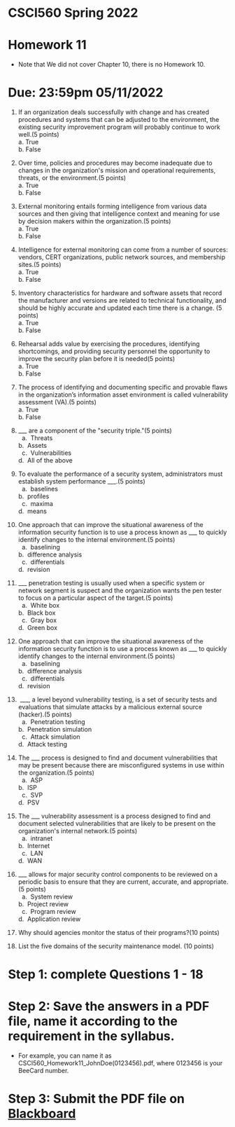 # CSCI560 Spring 2022
# Homework 11
+ Note that We did not cover Chapter 10, there is no Homework 10.
# Due: 23:59pm 05/11/2022

1.  If an organization deals successfully with change and has created procedures and systems that can be adjusted to the environment, the existing security improvement program will probably continue to work well.(5 points)<br>
 	a. 	True<br>
 	b. 	False<br>
  
2. Over time, policies and procedures may become inadequate due to changes in the organization's mission and operational requirements, threats, or the environment.(5 points)<br>
 	a. 	True<br>
 	b. 	False<br>
  
3.  External monitoring entails forming intelligence from various data sources and then giving that intelligence context and meaning for use by decision makers within the organization.(5 points)<br>
 	a. 	True<br>
 	b. 	False<br>
  
4. Intelligence for external monitoring can come from a number of sources: vendors, CERT organizations, public network sources, and membership sites.(5 points)<br>
 	a. 	True<br>
 	b. 	False<br>
  
5.  Inventory characteristics for hardware and software assets that record the manufacturer and versions are related to technical functionality, and should be highly accurate and updated each time there is a change. (5 points)<br>
 	a. 	True<br>
 	b. 	False<br>
  
6. Rehearsal adds value by exercising the procedures, identifying shortcomings, and providing security personnel the opportunity to improve the security plan before it is needed(5 points)<br>
  a. 	True<br>
 	b. 	False<br>
  
7. The process of identifying and documenting specific and provable flaws in the organization’s information asset environment is called vulnerability assessment (VA).(5 points)<br>
 	a. 	True<br>
 	b. 	False<br>
  
8. \_\_\_ are a component of the "security triple."(5 points)<br>
 	a. 	Threats<br>	b. 	Assets<br>
 	c. 	Vulnerabilities	<br>d. 	All of the above<br>
  
9. To evaluate the performance of a security system, administrators must establish system performance \_\_\_.(5 points)<br>
 	a. 	baselines	<br>b. 	profiles<br>
 	c. 	maxima	<br>d. 	means<br>
  
10. One approach that can improve the situational awareness of the information security function is to use a process known as \_\_\_ to quickly identify changes to the internal environment.(5 points)<br>
 	a. 	baselining<br>	b. 	difference analysis<br>
 	c. 	differentials<br>	d. 	revision<br>
  
11. \_\_\_ penetration testing is usually used when a specific system or network segment is suspect and the organization wants the pen tester to focus on a particular aspect of the target.(5 points)<br>
 	a. 	White box<br>	b. 	Black box<br>
 	c. 	Gray box<br>	d. 	Green box<br>
  
12. One approach that can improve the situational awareness of the information security function is to use a process known as \_\_\_ to quickly identify changes to the internal environment.(5 points)<br>
 	a. 	baselining<br>	b. 	difference analysis<br>
 	c. 	differentials<br>	d. 	revision<br>
  
13.   \_\_\_, a level beyond vulnerability testing, is a set of security tests and evaluations that simulate attacks by a malicious external source (hacker).(5 points)<br>
 	a. 	Penetration testing<br>	b. 	Penetration simulation<br>
 	c. 	Attack simulation<br>	d. 	Attack testing<br>
  
14. The \_\_\_ process is designed to find and document vulnerabilities that may be present because there are misconfigured systems in use within the organization.(5 points)<br>
 	a. 	ASP	<br>b. 	ISP<br>
 	c. 	SVP	<br>d. 	PSV<br>


15. The \_\_\_ vulnerability assessment is a process designed to find and document selected vulnerabilities that are likely to be present on the organization's internal network.(5 points)<br>
 	a. 	intranet	<br>b. 	Internet<br>
 	c. 	LAN	<br>d. 	WAN<br>

16. \_\_\_ allows for major security control components to be reviewed on a periodic basis to ensure that they are current, accurate, and appropriate.(5 points)<br>
 	a. 	System review	<br>b. 	Project review<br>
 	c. 	Program review<br>	d. 	Application review<br>
  
17. Why should agencies monitor the status of their programs?(10 points)<br>

18. List the five domains of the security maintenance model.
(10 points)<br>
  
# Step 1: complete Questions 1 - 18
# Step 2: Save the answers in a PDF file, name it according to the requirement in the syllabus. 
+ For example, you can name it as CSCI560_Homework11_JohnDoe(0123456).pdf, where 0123456 is your BeeCard number.
# Step 3: Submit the PDF file on [Blackboard](https://blackboard.sau.edu/)
